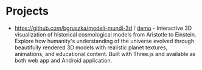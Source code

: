 # Projects

* https://github.com/bgruszka/modeli-mundi-3d / [demo](https://modeli-mundi-3d.gruszka.dev/) - Interactive 3D visualization of historical cosmological models from Aristotle to Einstein. Explore how humanity's understanding of the universe evolved through beautifully rendered 3D models with realistic planet textures, animations, and educational content. Built with Three.js and available as both web app and Android application.